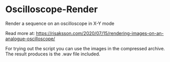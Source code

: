 # Oscilloscope-Render
Render a sequence on an oscilloscope in X-Y mode

Read more at:
https://risaksson.com/2020/07/15/rendering-images-on-an-analogue-oscilloscope/

For trying out the script you can use the images in the compressed archive. The result produces is the .wav file included.
